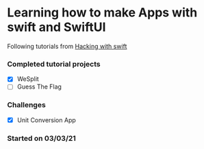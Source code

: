 # Learning how to make Apps with swift and SwiftUI
Following tutorials from [Hacking with swift](hackingwithswift.com)

### Completed tutorial projects

- [x] WeSplit
- [ ] Guess The Flag

### Challenges

- [x] Unit Conversion App

### Started on 03/03/21
